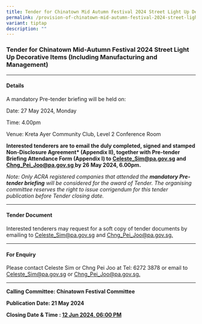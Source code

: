 ```yaml
---
title: Tender for Chinatown Mid Autumn Festival 2024 Street Light Up Decorative Items
permalink: /provision-of-chinatown-mid-autumn-festival-2024-street-light-up/
variant: tiptap
description: ""
---
```

<h3>Tender for Chinatown Mid-Autumn Festival 2024 Street Light Up Decorative Items (Including Manufacturing and Management)</h3>
<hr>
<h4>Details</h4>
<p>A mandatory Pre-tender briefing will be held on:</p>
<p>Date: 27 May 2024, Monday</p>
<p>Time: 4.00pm</p>
<p>Venue: Kreta Ayer Community Club, Level 2 Conference Room</p>
<p><strong>Interested tenderers are to email the duly completed, signed and stamped Non-Disclosure Agreement* (Appendix II), together with Pre-tender Briefing Attendance Form (Appendix I) to <a href="mailto:Celeste_Sim@pa.gov.sg" rel="noopener noreferrer nofollow" target="_blank">Celeste_Sim@pa.gov.sg</a> and <a href="mailto:Lee_XiaoHui@pa.gov.sg" rel="noopener noreferrer nofollow" target="_blank">Chng_Pei_Joo@pa.gov.sg </a>by 26 May 2024, 6.00pm.</strong>
</p>
<p><em>Note: Only ACRA registered companies that attended the </em><strong><em>mandatory Pre-tender briefing</em></strong><em> will be considered for the award of Tender. The organising committee reserves the right to issue corrigendum for this tender publication before Tender closing date.</em>
</p>
<hr>
<h4>Tender Document</h4>
<p>Interested tenderers may request for a soft copy of tender documents by
emailing to <a href="mailto:Celeste_Sim@pa.gov.sg" rel="noopener noreferrer nofollow" target="_blank">Celeste_Sim@pa.gov.sg</a> and
<a href="mailto:Lee_Xiaohui@pa.gov.sg" rel="noopener noreferrer nofollow" target="_blank">Chng_Pei_Joo@pa.gov.sg.</a>
</p>
<hr>
<h4>For Enquiry</h4>
<p>Please contact Celeste Sim or Chng Pei Joo at Tel: 6272 3878 or email
to <a href="mailto:Celeste_Sim@pa.gov.sg" rel="noopener noreferrer nofollow" target="_blank">Celeste_Sim@pa.gov.sg</a> or
<a href="mailto:Lee_Xiaohui@pa.gov.sg" rel="noopener noreferrer nofollow" target="_blank">Chng_Pei_Joo@pa.gov.sg.</a>
</p>
<hr>
<p><strong>Calling Committee: Chinatown Festival Committee</strong>
</p>
<p><strong>Publication Date: 21 May 2024</strong>
</p>
<p><strong>Closing Date &amp; Time : <u>12 Jun 2024, 06:00 PM</u></strong>
</p>